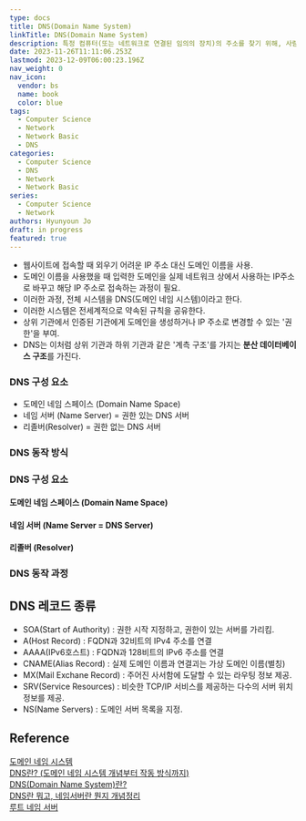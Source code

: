 ```yaml
---
type: docs
title: DNS(Domain Name System)
linkTitle: DNS(Domain Name System)
description: 특정 컴퓨터(또는 네트워크로 연결된 임의의 장치)의 주소를 찾기 위해, 사람이 이해하기 쉬운 도메인 이름을 숫자로 된 식별 번호(IP 주소)로 변환
date: 2023-11-26T11:11:06.253Z
lastmod: 2023-12-09T06:00:23.196Z
nav_weight: 0
nav_icon:
  vendor: bs
  name: book
  color: blue
tags:
  - Computer Science
  - Network
  - Network Basic
  - DNS
categories:
  - Computer Science
  - DNS
  - Network
  - Network Basic
series:
  - Computer Science
  - Network
authors: Hyunyoun Jo
draft: in progress
featured: true
---
```


- 웹사이트에 접속할 때 외우기 어려운 IP 주소 대신 도메인 이름을 사용.
- 도메인 이름을 사용했을 때 입력한 도메인을 실제 네트워크 상에서 사용하는 IP주소로 바꾸고 해당 IP 주소로 접속하는 과정이 필요.
- 이러한 과정, 전체 시스템을 DNS(도메인 네임 시스템)이라고 한다.
- 이러한 시스템은 전세계적으로 약속된 규칙을 공유한다.
- 상위 기관에서 인증된 기관에게 도메인을 생성하거나 IP 주소로 변경할 수 있는 '권한'을 부여.
- DNS는 이처럼 상위 기관과 하위 기관과 같은 '계측 구조'를 가지는 **분산 데이터베이스 구조**를 가진다.

### DNS 구성 요소

- 도메인 네임 스페이스 (Domain Name Space)
- 네임 서버 (Name Server) = 권한 있는 DNS 서버
- 리졸버(Resolver) = 권한 없는 DNS 서버

### DNS 동작 방식

### DNS 구성 요소

#### 도메인 네임 스페이스 (Domain Name Space)

#### 네임 서버 (Name Server = DNS Server)

#### 리졸버 (Resolver)

### DNS 동작 과정

## DNS 레코드 종류

- SOA(Start of Authority) : 권한 시작 지정하고, 권한이 있는 서버를 가리킴.
- A(Host Record) : FQDN과 32비트의 IPv4 주소를 연결
- AAAA(IPv6호스트) : FQDN과 128비트의 IPv6 주소를 연결
- CNAME(Alias Record) : 실제 도메인 이름과 연결괴는 가상 도메인 이름(별칭)
- MX(Mail Exchane Record) : 주어진 사서함에 도달할 수 있는 라우팅 정보 제공.
- SRV(Service Resources) : 비슷한 TCP/IP 서비스를 제공하는 다수의 서버 위치 정보를 제공.
- NS(Name Servers) : 도메인 서버 목록을 지정.

## Reference

[도메인 네임 시스템](https://ko.wikipedia.org/wiki/%EB%8F%84%EB%A9%94%EC%9D%B8_%EB%84%A4%EC%9E%84_%EC%8B%9C%EC%8A%A4%ED%85%9C)  
[DNS란? (도메인 네임 시스템 개념부터 작동 방식까지)](https://hanamon.kr/dns%EB%9E%80-%EB%8F%84%EB%A9%94%EC%9D%B8-%EB%84%A4%EC%9E%84-%EC%8B%9C%EC%8A%A4%ED%85%9C-%EA%B0%9C%EB%85%90%EB%B6%80%ED%84%B0-%EC%9E%91%EB%8F%99-%EB%B0%A9%EC%8B%9D%EA%B9%8C%EC%A7%80/)  
[DNS(Domain Name System)란?](https://m.blog.naver.com/PostView.naver?isHttpsRedirect=true&blogId=gaegurijump&logNo=110186376474)  
[DNS란 뭐고, 네임서버란 뭔지 개념정리](https://gentlysallim.com/dns%EB%9E%80-%EB%AD%90%EA%B3%A0-%EB%84%A4%EC%9E%84%EC%84%9C%EB%B2%84%EB%9E%80-%EB%AD%94%EC%A7%80-%EA%B0%9C%EB%85%90%EC%A0%95%EB%A6%AC/)  
[루트 네임 서버](https://ko.wikipedia.org/wiki/%EB%A3%A8%ED%8A%B8_%EB%84%A4%EC%9E%84_%EC%84%9C%EB%B2%84)
